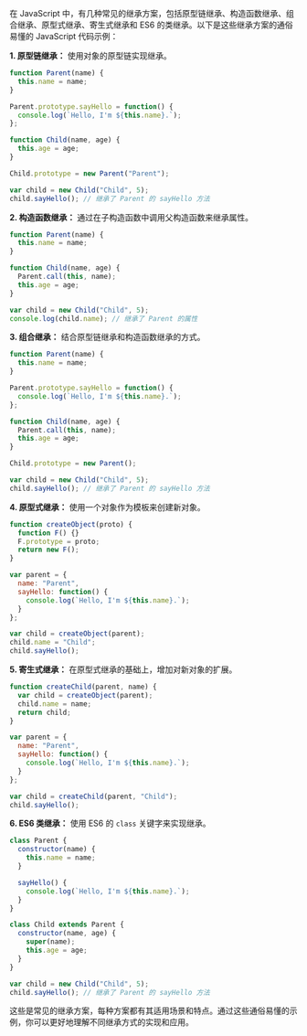 在 JavaScript 中，有几种常见的继承方案，包括原型链继承、构造函数继承、组合继承、原型式继承、寄生式继承和 ES6 的类继承。以下是这些继承方案的通俗易懂的 JavaScript 代码示例：

**1. 原型链继承：**
使用对象的原型链实现继承。

```javascript
function Parent(name) {
  this.name = name;
}

Parent.prototype.sayHello = function() {
  console.log(`Hello, I'm ${this.name}.`);
};

function Child(name, age) {
  this.age = age;
}

Child.prototype = new Parent("Parent");

var child = new Child("Child", 5);
child.sayHello(); // 继承了 Parent 的 sayHello 方法
```

**2. 构造函数继承：**
通过在子构造函数中调用父构造函数来继承属性。

```javascript
function Parent(name) {
  this.name = name;
}

function Child(name, age) {
  Parent.call(this, name);
  this.age = age;
}

var child = new Child("Child", 5);
console.log(child.name); // 继承了 Parent 的属性
```

**3. 组合继承：**
结合原型链继承和构造函数继承的方式。

```javascript
function Parent(name) {
  this.name = name;
}

Parent.prototype.sayHello = function() {
  console.log(`Hello, I'm ${this.name}.`);
};

function Child(name, age) {
  Parent.call(this, name);
  this.age = age;
}

Child.prototype = new Parent();

var child = new Child("Child", 5);
child.sayHello(); // 继承了 Parent 的 sayHello 方法
```

**4. 原型式继承：**
使用一个对象作为模板来创建新对象。

```javascript
function createObject(proto) {
  function F() {}
  F.prototype = proto;
  return new F();
}

var parent = {
  name: "Parent",
  sayHello: function() {
    console.log(`Hello, I'm ${this.name}.`);
  }
};

var child = createObject(parent);
child.name = "Child";
child.sayHello();
```

**5. 寄生式继承：**
在原型式继承的基础上，增加对新对象的扩展。

```javascript
function createChild(parent, name) {
  var child = createObject(parent);
  child.name = name;
  return child;
}

var parent = {
  name: "Parent",
  sayHello: function() {
    console.log(`Hello, I'm ${this.name}.`);
  }
};

var child = createChild(parent, "Child");
child.sayHello();
```

**6. ES6 类继承：**
使用 ES6 的 `class` 关键字来实现继承。

```javascript
class Parent {
  constructor(name) {
    this.name = name;
  }

  sayHello() {
    console.log(`Hello, I'm ${this.name}.`);
  }
}

class Child extends Parent {
  constructor(name, age) {
    super(name);
    this.age = age;
  }
}

var child = new Child("Child", 5);
child.sayHello(); // 继承了 Parent 的 sayHello 方法
```

这些是常见的继承方案，每种方案都有其适用场景和特点。通过这些通俗易懂的示例，你可以更好地理解不同继承方式的实现和应用。